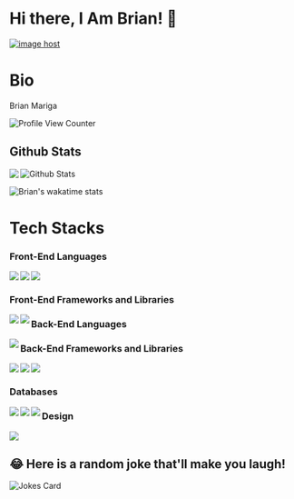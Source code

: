 # Hi there, I Am Brian! 👋

<a href="" target="_blank"><img src="" alt="image host"/></a>
# Bio 

Brian Mariga

![Profile View Counter](https://komarev.com/ghpvc/?username=Brian-Mariga)

## Github Stats


<a href="https://readme-stats-cfgj2cxdy.vercel.app/api?username=Brian-Mariga&count_private=true&show_icons=true&theme=cobalt">
  <img  align="left" src = "https://github-readme-streak-stats.herokuapp.com/?user=Brian-Mariga&theme=gotham">
</a>

<img src="https://github-readme-stats.vercel.app/api?username=Brian-Mariga&theme=radical&show_icons=true" alt="Github Stats"/>

![Brian's wakatime stats](https://github-readme-stats.vercel.app/api/wakatime?username=BrianMariga&theme=gotham&layout=compact)
<br/>

# Tech Stacks

### Front-End Languages 

<img src= "https://img.shields.io/badge/html5-%23E34F26.svg?style=for-the-badge&logo=html5&logoColor=white" align="left" />
<img src= "https://img.shields.io/badge/css3-%231572B6.svg?style=for-the-badge&logo=css3&logoColor=white" align="left"/>
<img src="https://img.shields.io/badge/javascript-%23323330.svg?style=for-the-badge&logo=javascript&logoColor=%23F7DF1E" align="left"/> <br/>

### Front-End Frameworks and Libraries

<img src="https://img.shields.io/badge/bootstrap-%23563D7C.svg?style=for-the-badge&logo=bootstrap&logoColor=white" align="left"/>
<img src="https://img.shields.io/badge/react-%2320232a.svg?style=for-the-badge&logo=react&logoColor=%2361DAFB" align="left"/>

### Back-End Languages
<img src = "[https://img.shields.io/badge/python-%23ED8B00.svg?style=for-the-badge&logo=java&logoColor=white](https://img.shields.io/badge/python-%233776AB.svg?style=for-the-badge&logo=python&logoColor=white
)" align = "left"/>

### Back-End Frameworks and Libraries
<img src = "[https://img.shields.io/badge/rails-%23CC0000.svg?style=for-the-badge&logo=ruby-on-rails&logoColor=white](https://img.shields.io/badge/flask-%23000.svg?style=for-the-badge&logo=flask&logoColor=white
)" align = "left"/>
<img src = "https://img.shields.io/badge/postgresql-%23336791.svg?style=for-the-badge&logo=postgresql&logoColor=white
" align = "left"/>
<img src = "https://img.shields.io/badge/node.js-6DA55F?style=for-the-badge&logo=node.js&logoColor=white" align = "left"/> <br/>

### Databases

<img src="https://img.shields.io/badge/mysql-%2300f.svg?style=for-the-badge&logo=mysql&logoColor=white" align= "left" />
<img src = "https://img.shields.io/badge/postgresql-%23336791.svg?style=for-the-badge&logo=postgresql&logoColor=white
" align = "left"/>
<img src="https://img.shields.io/badge/sqlite-%2307405e.svg?style=for-the-badge&logo=sqlite&logoColor=white" align = "left" />

### Design
<img src="https://img.shields.io/badge/figma-%23F24E1E.svg?style=for-the-badge&logo=figma&logoColor=white"/>

## 😂 Here is a random joke that'll make you laugh!
![Jokes Card](https://readme-jokes.vercel.app/api)
